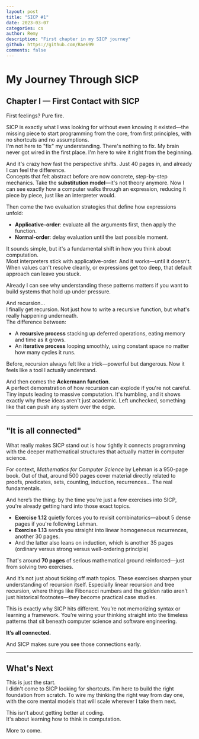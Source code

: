 ```yaml
---
layout: post
title: "SICP #1"
date: 2023-03-07
categories: cs
author: Remy
description: "First chapter in my SICP journey"
github: https://github.com/Rae699
comments: false
---
```


# My Journey Through SICP  

## Chapter I — First Contact with SICP  

First feelings? Pure fire.  

SICP is exactly what I was looking for without even knowing it existed—the missing piece to start programming from the core, from first principles, with no shortcuts and no assumptions.  
I'm not here to "fix" my understanding. There's nothing to fix. My brain never got wired in the first place. I'm here to wire it right from the beginning.  

And it's crazy how fast the perspective shifts. Just 40 pages in, and already I can feel the difference.  
Concepts that felt abstract before are now concrete, step-by-step mechanics. Take the **substitution model**—it's not theory anymore. Now I can see exactly how a computer walks through an expression, reducing it piece by piece, just like an interpreter would.  

Then come the two evaluation strategies that define how expressions unfold:  
- **Applicative-order**: evaluate all the arguments first, then apply the function.  
- **Normal-order**: delay evaluation until the last possible moment.  

It sounds simple, but it's a fundamental shift in how you think about computation.  
Most interpreters stick with applicative-order. And it works—until it doesn't. 
When values can't resolve cleanly, or expressions get too deep, that default approach can leave you stuck. 

Already I can see why understanding these patterns matters if you want to build systems that hold up under pressure.  

And recursion…  
I finally get recursion. Not just how to write a recursive function, but what's really happening underneath.  
The difference between:  
- A **recursive process** stacking up deferred operations, eating memory and time as it grows.  
- An **iterative process** looping smoothly, using constant space no matter how many cycles it runs.  

Before, recursion always felt like a trick—powerful but dangerous. Now it feels like a tool I actually understand.  

And then comes the **Ackermann function**.  
A perfect demonstration of how recursion can explode if you're not careful. Tiny inputs leading to massive computation. It's humbling, and it shows exactly why these ideas aren't just academic. Left unchecked, something like that can push any system over the edge.  


---

## "It is all connected"

What really makes SICP stand out is how tightly it connects programming with the deeper mathematical structures that actually matter in computer science.  

For context, *Mathematics for Computer Science* by Lehman is a 950-page book. Out of that, around 500 pages cover material directly related to proofs, predicates, sets, counting, induction, recurrences... 
The real fundamentals.  

And here’s the thing: by the time you're just a few exercises into SICP, you're already getting hard into those exact topics.  

- **Exercise 1.12** quietly forces you to revisit combinatorics—about 5 dense pages if you're following Lehman.  
- **Exercise 1.13** sends you straight into linear homogeneous recurrences, another 30 pages.  
- And the latter also leans on induction, which is another 35 pages (ordinary versus strong versus well-ordering principle)

That's around **70 pages** of serious mathematical ground reinforced—just from solving two exercises.  

And it’s not just about ticking off math topics. These exercises sharpen your understanding of recursion itself. 
Especially linear recursion and tree recursion, where things like Fibonacci numbers and the golden ratio aren’t just historical footnotes—they become practical case studies.  

This is exactly why SICP hits different. 
You’re not memorizing syntax or learning a framework. 
You’re wiring your thinking straight into the timeless patterns that sit beneath computer science and software engineering.  

**It’s all connected.**

And SICP makes sure you see those connections early.


---

## What's Next  

This is just the start.  
I didn't come to SICP looking for shortcuts. I'm here to build the right foundation from scratch. To wire my thinking the right way from day one, with the core mental models that will scale wherever I take them next.  

This isn't about getting better at coding.  
It's about learning how to think in computation.  

More to come. 